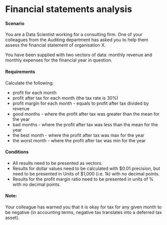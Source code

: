 # Financial statements analysis
#### Scenario
You are a Data Scientist working for a consulting firm. One of your colleagues from the Auditing department has asked you to help them assess the financial statement of organisation X. 

You have been supplied with two vectors of data: monthly revenue and monthly 
expenses for the financial year in question. 
#### Requirements
Calculate the following:
- profit for each month
- profit after tax for each month (the tax rate is 30%)
- profit margin for each month - equals to profit after tax divided by revenue
- good months - where the profit after tax was greater than the mean for the year
- bad months - where the profit after tax was less than the mean for the year
- the best month - where the profit after tax was max for the year
- the worst month - where the profit after tax was min for the year

#### Conditions
- All results need to be presented as vectors.
- Results for dollar values need to be calculated with $0.01 precision, but need to be presented in Units of $1,000 (i.e. 1k) with no decimal points.
- Results for the profit margin ratio need to be presented in units of % with no 
decimal points.

#### Note:
Your colleague has warned you that it is okay for tax for any given month to be 
negative (in accounting terms, negative tax translates into a deferred tax asset).

